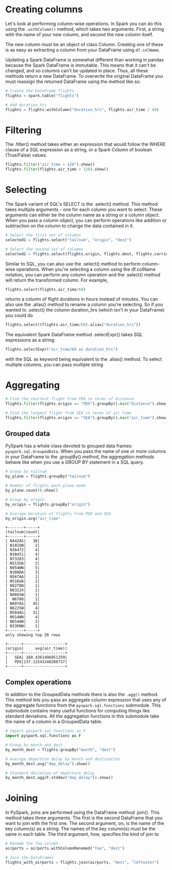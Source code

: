 # Creating columns

Let's look at performing column-wise operations. In Spark you can do this using the `.withColumn()` method, which takes two arguments. First, a string with the name of your new column, and second the new column itself.

The new column must be an object of class Column. Creating one of these is as easy as extracting a column from your DataFrame using `df.colName`.

Updating a Spark DataFrame is somewhat different than working in pandas because the Spark DataFrame is immutable. This means that it can't be changed, and so columns can't be updated in place. Thus, all these methods return a new DataFrame. To overwrite the original DataFrame you must reassign the returned DataFrame using the method like so:

```python 
# Create the DataFrame flights
flights = spark.table("flights")

# Add duration_hrs
flights = flights.withColumn("duration_hrs", flights.air_time / 60)
```

# Filtering

The .filter() method takes either an expression that would follow the WHERE clause of a SQL expression as a string, or a Spark Column of boolean (True/False) values.

```python
flights.filter("air_time > 120").show()
flights.filter(flights.air_time > 120).show()
```

# Selecting

The Spark variant of SQL's SELECT is the .select() method. This method takes multiple arguments - one for each column you want to select. These arguments can either be the column name as a string or a column object. When you pass a column object, you can perform operations like addition or subtraction on the column to change the data contained in it.

```python 
# Select the first set of columns
selected1 = flights.select("tailnum", "origin", "dest")

# Select the second set of columns
selected2 = flights.select(flights.origin, flights.dest, flights.carrier)
```
Similar to SQL, you can also use the .select() method to perform column-wise operations. When you're selecting a column using the df.colName notation, you can perform any column operation and the .select() method will return the transformed column. For example,

```python
flights.select(flights.air_time/60)
```

returns a column of flight durations in hours instead of minutes. You can also use the .alias() method to rename a column you're selecting. So if you wanted to .select() the column duration_hrs (which isn't in your DataFrame) you could do

```python
flights.select((flights.air_time/60).alias("duration_hrs"))
```

The equivalent Spark DataFrame method .selectExpr() takes SQL expressions as a string:

```python
flights.selectExpr("air_time/60 as duration_hrs")
```

with the SQL as keyword being equivalent to the .alias() method. To select multiple columns, you can pass multiple string

# Aggregating

```python 
# Find the shortest flight from PDX in terms of distance
flights.filter(flights.origin == "PDX").groupBy().min("distance").show()

# Find the longest flight from SEA in terms of air time
flights.filter(flights.origin == "SEA").groupBy().max("air_time").show()
```

## Grouped data 

PySpark has a whole class devoted to grouped data frames: `pyspark.sql.GroupedData`. When you pass the name of one or more columns in your DataFrame to the .groupBy() method, the aggregation methods behave like when you use a GROUP BY statement in a SQL query.

```python 
# Group by tailnum
by_plane = flights.groupBy("tailnum")

# Number of flights each plane made
by_plane.count().show()

# Group by origin
by_origin = flights.groupBy("origin")

# Average duration of flights from PDX and SEA
by_origin.avg("air_time"
```

```shell
+-------+-----+
|tailnum|count|
+-------+-----+
| N442AS|   38|
| N102UW|    2|
| N36472|    4|
| N38451|    4|
| N73283|    4|
| N513UA|    2|
| N954WN|    5|
| N388DA|    3|
| N567AA|    1|
| N516UA|    2|
| N927DN|    1|
| N8322X|    1|
| N466SW|    1|
|  N6700|    1|
| N607AS|   45|
| N622SW|    4|
| N584AS|   31|
| N914WN|    4|
| N654AW|    2|
| N336NW|    1|
+-------+-----+
only showing top 20 rows

+------+------------------+
|origin|     avg(air_time)|
+------+------------------+
|   SEA| 160.4361496051259|
|   PDX|137.11543248288737|
+------+------------------+
```

## Complex operations

In addition to the GroupedData methods there is also the `.agg()` method. This method lets you pass an aggregate column expression that uses any of the aggregate functions from the `pyspark.sql.functions` submodule. This submodule contains many useful functions for computing things like standard deviations. All the aggregation functions in this submodule take the name of a column in a GroupedData table.

```python 
# Import pyspark.sql.functions as F
import pyspark.sql.functions as F

# Group by month and dest
by_month_dest = flights.groupBy("month", "dest")

# Average departure delay by month and destination
by_month_dest.avg("dep_delay").show()

# Standard deviation of departure delay
by_month_dest.agg(F.stddev("dep_delay")).show()
```

# Joining

In PySpark, joins are performed using the DataFrame method .join(). This method takes three arguments. The first is the second DataFrame that you want to join with the first one. The second argument, on, is the name of the key column(s) as a string. The names of the key column(s) must be the same in each table. The third argument, how, specifies the kind of join to 

```python 
# Rename the faa column
airports = airports.withColumnRenamed("faa", "dest")

# Join the DataFrames
flights_with_airports = flights.join(airports, "dest", "leftouter")
```